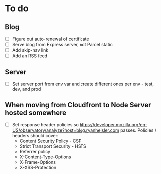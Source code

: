 # To do

## Blog

- [ ] Figure out auto-renewal of certificate
- [ ] Serve blog from Express server, not Parcel static
- [ ] Add skip-nav link
- [ ] Add an RSS feed

## Server

- [ ] Set server port from env var and create different ones per env - test, dev, and prod

## When moving from Cloudfront to Node Server hosted somewhere

- [ ] Set response header policies so https://developer.mozilla.org/en-US/observatory/analyze?host=blog.ryanheisler.com
  passes. Policies / headers should cover:
    - Content Security Policy - CSP
    - Strict Transport Security - HSTS
    - Referrer policy
    - X-Content-Type-Options
    - X-Frame-Options
    - X-XSS-Protection